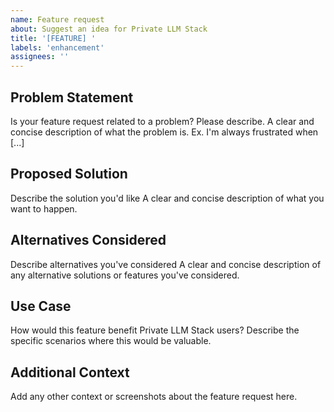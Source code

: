 ```yaml
---
name: Feature request
about: Suggest an idea for Private LLM Stack
title: '[FEATURE] '
labels: 'enhancement'
assignees: ''
---
```


## Problem Statement
Is your feature request related to a problem? Please describe.
A clear and concise description of what the problem is. Ex. I'm always frustrated when [...]

## Proposed Solution
Describe the solution you'd like
A clear and concise description of what you want to happen.

## Alternatives Considered
Describe alternatives you've considered
A clear and concise description of any alternative solutions or features you've considered.

## Use Case
How would this feature benefit Private LLM Stack users?
Describe the specific scenarios where this would be valuable.

## Additional Context
Add any other context or screenshots about the feature request here.